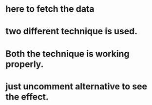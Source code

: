 # here to fetch the data 
# two different technique is used.
# Both the technique is working properly.
# just uncomment alternative to see the effect.